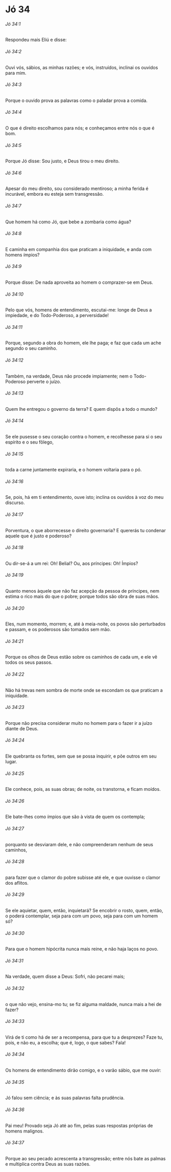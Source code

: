 # Jó 34

###### Jó 34:1

Respondeu mais Eliú e disse:

###### Jó 34:2

Ouvi vós, sábios, as minhas razões; e vós, instruídos, inclinai os ouvidos para mim.

###### Jó 34:3

Porque o ouvido prova as palavras como o paladar prova a comida.

###### Jó 34:4

O que é direito escolhamos para nós; e conheçamos entre nós o que é bom.

###### Jó 34:5

Porque Jó disse: Sou justo, e Deus tirou o meu direito.

###### Jó 34:6

Apesar do meu direito, sou considerado mentiroso; a minha ferida é incurável, embora eu esteja sem transgressão.

###### Jó 34:7

Que homem há como Jó, que bebe a zombaria como água?

###### Jó 34:8

E caminha em companhia dos que praticam a iniquidade, e anda com homens ímpios?

###### Jó 34:9

Porque disse: De nada aproveita ao homem o comprazer-se em Deus.

###### Jó 34:10

Pelo que vós, homens de entendimento, escutai-me: longe de Deus a impiedade, e do Todo-Poderoso, a perversidade!

###### Jó 34:11

Porque, segundo a obra do homem, ele lhe paga; e faz que cada um ache segundo o seu caminho.

###### Jó 34:12

Também, na verdade, Deus não procede impiamente; nem o Todo-Poderoso perverte o juízo.

###### Jó 34:13

Quem lhe entregou o governo da terra? E quem dispôs a todo o mundo?

###### Jó 34:14

Se ele pusesse o seu coração contra o homem, e recolhesse para si o seu espírito e o seu fôlego,

###### Jó 34:15

toda a carne juntamente expiraria, e o homem voltaria para o pó.

###### Jó 34:16

Se, pois, há em ti entendimento, ouve isto; inclina os ouvidos à voz do meu discurso.

###### Jó 34:17

Porventura, o que aborrecesse o direito governaria? E quererás tu condenar aquele que é justo e poderoso?

###### Jó 34:18

Ou dir-se-á a um rei: Oh! Belial? Ou, aos príncipes: Oh! Ímpios?

###### Jó 34:19

Quanto menos àquele que não faz acepção da pessoa de príncipes, nem estima o rico mais do que o pobre; porque todos são obra de suas mãos.

###### Jó 34:20

Eles, num momento, morrem; e, até à meia-noite, os povos são perturbados e passam, e os poderosos são tomados sem mão.

###### Jó 34:21

Porque os olhos de Deus estão sobre os caminhos de cada um, e ele vê todos os seus passos.

###### Jó 34:22

Não há trevas nem sombra de morte onde se escondam os que praticam a iniquidade.

###### Jó 34:23

Porque não precisa considerar muito no homem para o fazer ir a juízo diante de Deus.

###### Jó 34:24

Ele quebranta os fortes, sem que se possa inquirir, e põe outros em seu lugar.

###### Jó 34:25

Ele conhece, pois, as suas obras; de noite, os transtorna, e ficam moídos.

###### Jó 34:26

Ele bate-lhes como ímpios que são à vista de quem os contempla;

###### Jó 34:27

porquanto se desviaram dele, e não compreenderam nenhum de seus caminhos,

###### Jó 34:28

para fazer que o clamor do pobre subisse até ele, e que ouvisse o clamor dos aflitos.

###### Jó 34:29

Se ele aquietar, quem, então, inquietará? Se encobrir o rosto, quem, então, o poderá contemplar, seja para com um povo, seja para com um homem só?

###### Jó 34:30

Para que o homem hipócrita nunca mais reine, e não haja laços no povo.

###### Jó 34:31

Na verdade, quem disse a Deus: Sofri, não pecarei mais;

###### Jó 34:32

o que não vejo, ensina-mo tu; se fiz alguma maldade, nunca mais a hei de fazer?

###### Jó 34:33

Virá de ti como há de ser a recompensa, para que tu a desprezes? Faze tu, pois, e não eu, a escolha; que é, logo, o que sabes? Fala!

###### Jó 34:34

Os homens de entendimento dirão comigo, e o varão sábio, que me ouvir:

###### Jó 34:35

Jó falou sem ciência; e às suas palavras falta prudência.

###### Jó 34:36

Pai meu! Provado seja Jó até ao fim, pelas suas respostas próprias de homens malignos.

###### Jó 34:37

Porque ao seu pecado acrescenta a transgressão; entre nós bate as palmas e multiplica contra Deus as suas razões.

